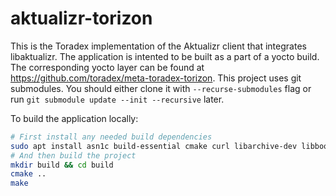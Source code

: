 # aktualizr-torizon


This is the Toradex implementation of the Aktualizr client that integrates libaktualizr. The application is intented to be built as a part of a yocto build. The corresponding yocto layer can be found at <https://github.com/toradex/meta-toradex-torizon>.
This project uses git submodules. You should either clone it with `--recurse-submodules` flag or run `git submodule update --init --recursive` later.

To build the application locally:
```bash
# First install any needed build dependencies
sudo apt install asn1c build-essential cmake curl libarchive-dev libboost-dev libboost-filesystem-dev libboost-log-dev libboost-program-options-dev libcurl4-openssl-dev libpthread-stubs0-dev libsodium-dev libsqlite3-dev libssl-dev python3
# And then build the project
mkdir build && cd build
cmake ..
make
```
